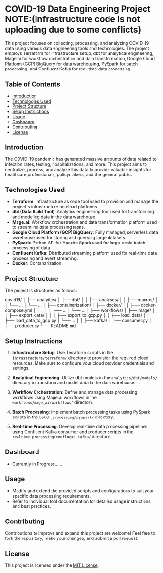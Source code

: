 # COVID-19 Data Engineering Project   NOTE:(Infrastructure code is not uploading due to some conflicts)

This project focuses on collecting, processing, and analyzing COVID-19 data using various data engineering tools and technologies. The project employs Terraform for infrastructure setup, dbt for analytical engineering, Mage.ai for workflow orchestration and data transformation, Google Cloud Platform (GCP) BigQuery for data warehousing, PySpark for batch processing, and Confluent Kafka for real-time data processing.

## Table of Contents

- [Introduction](#introduction)
- [Technologies Used](#technologies-used)
- [Project Structure](#project-structure)
- [Setup Instructions](#setup-instructions)
- [Usage](#usage)
- [Dashboard](#dashboard)
- [Contributing](#contributing)
- [License](#license)

## Introduction

The COVID-19 pandemic has generated massive amounts of data related to infection rates, testing, hospitalizations, and more. This project aims to centralize, process, and analyze this data to provide valuable insights for healthcare professionals, policymakers, and the general public.

## Technologies Used

- **Terraform**: Infrastructure as code tool used to provision and manage the project's infrastructure on cloud platforms.
- **dbt (Data Build Tool)**: Analytics engineering tool used for transforming and modeling data in the data warehouse.
- **Mage.ai**: Workflow orchestration and data transformation platform used to streamline data processing tasks.
- **Google Cloud Platform (GCP) BigQuery**: Fully managed, serverless data warehouse used for storing and querying large datasets.
- **PySpark**: Python API for Apache Spark used for large-scale batch processing of data.
- **Confluent Kafka**: Distributed streaming platform used for real-time data processing and event streaming.
- **Docker**: Contanarization.

## Project Structure

The project is structured as follows:

covid19/
│
├── analyitcs/
│ ├── dbt/
│ │ ├── analyses/
│ │ ├── macros/
│ │ └── ...
│ └── ...
│
├── containerization/
│ ├── docker/
│ │ ├── docker-compose.yml
│ │ │ 
│ │ └── ...
│ └── ...
│
├── workflows/
│ ├── mage/
│ │ ├── export_data/
│ │ │ ├── export_to_gcp.py
│ │ ├── load_data/
│   │ ├── load_data_to_gcp.py
│ └── ...
│
│
├── kafka/
│ │── consumer.py
│ │── producer.py
└── README.md


## Setup Instructions

1. **Infrastructure Setup**: Use Terraform scripts in the `infrastructure/terraform/` directory to provision the required cloud resources. Make sure to configure your cloud provider credentials and settings.

2. **Analytical Engineering**: Utilize dbt models in the `analytics/dbt/models/` directory to transform and model data in the data warehouse.

3. **Workflow Orchestration**: Define and manage data processing workflows using Mage.ai workflows in the `workflows/mage_ai/workflows/` directory.

4. **Batch Processing**: Implement batch processing tasks using PySpark scripts in the `batch_processing/pyspark/` directory.

5. **Real-time Processing**: Develop real-time data processing pipelines using Confluent Kafka consumer and producer scripts in the `realtime_processing/confluent_kafka/` directory.

## Dashboard
 - Currently in Progress......

## Usage

- Modify and extend the provided scripts and configurations to suit your specific data processing requirements.
- Refer to individual tool documentation for detailed usage instructions and best practices.

## Contributing

Contributions to improve and expand this project are welcome! Feel free to fork the repository, make your changes, and submit a pull request.

## License

This project is licensed under the [MIT License](LICENSE).
